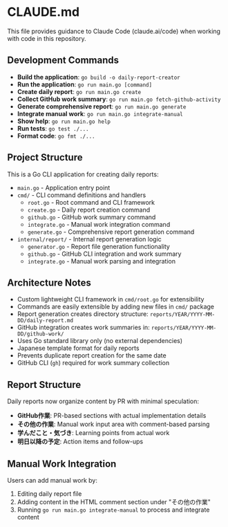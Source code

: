 # CLAUDE.md

This file provides guidance to Claude Code (claude.ai/code) when working with code in this repository.

## Development Commands

- **Build the application**: `go build -o daily-report-creator`
- **Run the application**: `go run main.go [command]`
- **Create daily report**: `go run main.go create`
- **Collect GitHub work summary**: `go run main.go fetch-github-activity`
- **Generate comprehensive report**: `go run main.go generate`
- **Integrate manual work**: `go run main.go integrate-manual`
- **Show help**: `go run main.go help`
- **Run tests**: `go test ./...`
- **Format code**: `go fmt ./...`

## Project Structure

This is a Go CLI application for creating daily reports:

- `main.go` - Application entry point
- `cmd/` - CLI command definitions and handlers
  - `root.go` - Root command and CLI framework
  - `create.go` - Daily report creation command
  - `github.go` - GitHub work summary command
  - `integrate.go` - Manual work integration command
  - `generate.go` - Comprehensive report generation command
- `internal/report/` - Internal report generation logic
  - `generator.go` - Report file generation functionality
  - `github.go` - GitHub CLI integration and work summary
  - `integrate.go` - Manual work parsing and integration

## Architecture Notes

- Custom lightweight CLI framework in `cmd/root.go` for extensibility
- Commands are easily extensible by adding new files in `cmd/` package
- Report generation creates directory structure: `reports/YEAR/YYYY-MM-DD/daily-report.md`
- GitHub integration creates work summaries in: `reports/YEAR/YYYY-MM-DD/github-work/`
- Uses Go standard library only (no external dependencies)
- Japanese template format for daily reports
- Prevents duplicate report creation for the same date
- GitHub CLI (`gh`) required for work summary collection

## Report Structure

Daily reports now organize content by PR with minimal speculation:

- **GitHub作業**: PR-based sections with actual implementation details
- **その他の作業**: Manual work input area with comment-based parsing
- **学んだこと・気づき**: Learning points from actual work
- **明日以降の予定**: Action items and follow-ups

## Manual Work Integration

Users can add manual work by:
1. Editing daily report file
2. Adding content in the HTML comment section under "その他の作業"
3. Running `go run main.go integrate-manual` to process and integrate content
